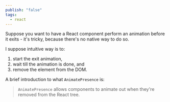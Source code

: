 ```yaml
---
publish: "false"
tags:
  - react
---
```

Suppose you want to have a React component perform an animation before it exits - it's tricky, because there's no native way to do so.

I suppose intuitive way is to:
1. start the exit animation,
2. wait till the animation is done, and
3. remove the element from the DOM.


A brief introduction to what `AnimatePresence` is:
>`AnimatePresence` allows components to animate out when they're removed from the React tree.